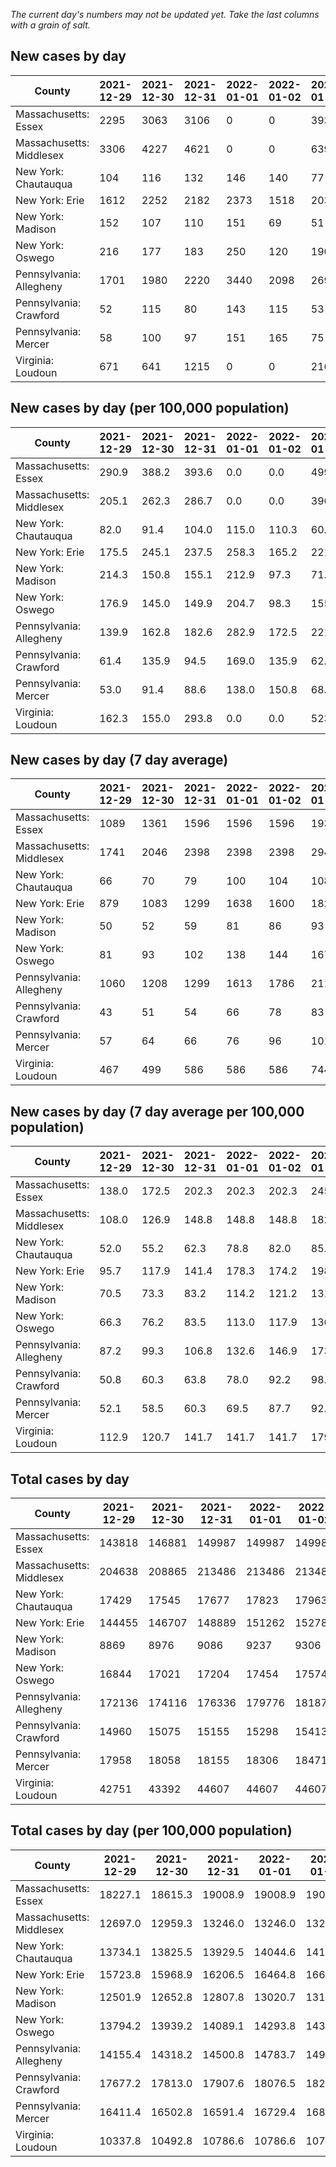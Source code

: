 _The current day's numbers may not be updated yet. Take the last columns with a grain of salt._
## New cases by day

| County | 2021-12-29 | 2021-12-30 | 2021-12-31 | 2022-01-01 | 2022-01-02 | 2022-01-03 | 2022-01-04 |
| --- | --- | --- | --- | --- | --- | --- | --- |
| Massachusetts: Essex | 2295 | 3063 | 3106 | 0 | 0 | 3938 | 1840 |
| Massachusetts: Middlesex | 3306 | 4227 | 4621 | 0 | 0 | 6390 | 3385 |
| New York: Chautauqua | 104 | 116 | 132 | 146 | 140 | 77 | 154 |
| New York: Erie | 1612 | 2252 | 2182 | 2373 | 1518 | 2037 | 2034 |
| New York: Madison | 152 | 107 | 110 | 151 | 69 | 51 | 73 |
| New York: Oswego | 216 | 177 | 183 | 250 | 120 | 190 | 188 |
| Pennsylvania: Allegheny | 1701 | 1980 | 2220 | 3440 | 2098 | 2699 | 2187 |
| Pennsylvania: Crawford | 52 | 115 | 80 | 143 | 115 | 53 | 76 |
| Pennsylvania: Mercer | 58 | 100 | 97 | 151 | 165 | 75 | 168 |
| Virginia: Loudoun | 671 | 641 | 1215 | 0 | 0 | 2165 | 741 |

## New cases by day (per 100,000 population)

| County | 2021-12-29 | 2021-12-30 | 2021-12-31 | 2022-01-01 | 2022-01-02 | 2022-01-03 | 2022-01-04 |
| --- | --- | --- | --- | --- | --- | --- | --- |
| Massachusetts: Essex | 290.9 | 388.2 | 393.6 | 0.0 | 0.0 | 499.1 | 233.2 |
| Massachusetts: Middlesex | 205.1 | 262.3 | 286.7 | 0.0 | 0.0 | 396.5 | 210.0 |
| New York: Chautauqua | 82.0 | 91.4 | 104.0 | 115.0 | 110.3 | 60.7 | 121.4 |
| New York: Erie | 175.5 | 245.1 | 237.5 | 258.3 | 165.2 | 221.7 | 221.4 |
| New York: Madison | 214.3 | 150.8 | 155.1 | 212.9 | 97.3 | 71.9 | 102.9 |
| New York: Oswego | 176.9 | 145.0 | 149.9 | 204.7 | 98.3 | 155.6 | 154.0 |
| Pennsylvania: Allegheny | 139.9 | 162.8 | 182.6 | 282.9 | 172.5 | 221.9 | 179.8 |
| Pennsylvania: Crawford | 61.4 | 135.9 | 94.5 | 169.0 | 135.9 | 62.6 | 89.8 |
| Pennsylvania: Mercer | 53.0 | 91.4 | 88.6 | 138.0 | 150.8 | 68.5 | 153.5 |
| Virginia: Loudoun | 162.3 | 155.0 | 293.8 | 0.0 | 0.0 | 523.5 | 179.2 |

## New cases by day (7 day average)

| County | 2021-12-29 | 2021-12-30 | 2021-12-31 | 2022-01-01 | 2022-01-02 | 2022-01-03 | 2022-01-04 |
| --- | --- | --- | --- | --- | --- | --- | --- |
| Massachusetts: Essex | 1089 | 1361 | 1596 | 1596 | 1596 | 1935 | 2035 |
| Massachusetts: Middlesex | 1741 | 2046 | 2398 | 2398 | 2398 | 2944 | 3133 |
| New York: Chautauqua | 66 | 70 | 79 | 100 | 104 | 108 | 124 |
| New York: Erie | 879 | 1083 | 1299 | 1638 | 1600 | 1821 | 2001 |
| New York: Madison | 50 | 52 | 59 | 81 | 86 | 93 | 102 |
| New York: Oswego | 81 | 93 | 102 | 138 | 144 | 167 | 189 |
| Pennsylvania: Allegheny | 1060 | 1208 | 1299 | 1613 | 1786 | 2113 | 2332 |
| Pennsylvania: Crawford | 43 | 51 | 54 | 66 | 78 | 83 | 91 |
| Pennsylvania: Mercer | 57 | 64 | 66 | 76 | 96 | 101 | 116 |
| Virginia: Loudoun | 467 | 499 | 586 | 586 | 586 | 744 | 776 |

## New cases by day (7 day average per 100,000 population)

| County | 2021-12-29 | 2021-12-30 | 2021-12-31 | 2022-01-01 | 2022-01-02 | 2022-01-03 | 2022-01-04 |
| --- | --- | --- | --- | --- | --- | --- | --- |
| Massachusetts: Essex | 138.0 | 172.5 | 202.3 | 202.3 | 202.3 | 245.2 | 257.9 |
| Massachusetts: Middlesex | 108.0 | 126.9 | 148.8 | 148.8 | 148.8 | 182.7 | 194.4 |
| New York: Chautauqua | 52.0 | 55.2 | 62.3 | 78.8 | 82.0 | 85.1 | 97.7 |
| New York: Erie | 95.7 | 117.9 | 141.4 | 178.3 | 174.2 | 198.2 | 217.8 |
| New York: Madison | 70.5 | 73.3 | 83.2 | 114.2 | 121.2 | 131.1 | 143.8 |
| New York: Oswego | 66.3 | 76.2 | 83.5 | 113.0 | 117.9 | 136.8 | 154.8 |
| Pennsylvania: Allegheny | 87.2 | 99.3 | 106.8 | 132.6 | 146.9 | 173.8 | 191.8 |
| Pennsylvania: Crawford | 50.8 | 60.3 | 63.8 | 78.0 | 92.2 | 98.1 | 107.5 |
| Pennsylvania: Mercer | 52.1 | 58.5 | 60.3 | 69.5 | 87.7 | 92.3 | 106.0 |
| Virginia: Loudoun | 112.9 | 120.7 | 141.7 | 141.7 | 141.7 | 179.9 | 187.6 |

## Total cases by day

| County | 2021-12-29 | 2021-12-30 | 2021-12-31 | 2022-01-01 | 2022-01-02 | 2022-01-03 | 2022-01-04 |
| --- | --- | --- | --- | --- | --- | --- | --- |
| Massachusetts: Essex | 143818 | 146881 | 149987 | 149987 | 149987 | 153925 | 155765 |
| Massachusetts: Middlesex | 204638 | 208865 | 213486 | 213486 | 213486 | 219876 | 223261 |
| New York: Chautauqua | 17429 | 17545 | 17677 | 17823 | 17963 | 18040 | 18194 |
| New York: Erie | 144455 | 146707 | 148889 | 151262 | 152780 | 154817 | 156851 |
| New York: Madison | 8869 | 8976 | 9086 | 9237 | 9306 | 9357 | 9430 |
| New York: Oswego | 16844 | 17021 | 17204 | 17454 | 17574 | 17764 | 17952 |
| Pennsylvania: Allegheny | 172136 | 174116 | 176336 | 179776 | 181874 | 184573 | 186760 |
| Pennsylvania: Crawford | 14960 | 15075 | 15155 | 15298 | 15413 | 15466 | 15542 |
| Pennsylvania: Mercer | 17958 | 18058 | 18155 | 18306 | 18471 | 18546 | 18714 |
| Virginia: Loudoun | 42751 | 43392 | 44607 | 44607 | 44607 | 46772 | 47513 |

## Total cases by day (per 100,000 population)

| County | 2021-12-29 | 2021-12-30 | 2021-12-31 | 2022-01-01 | 2022-01-02 | 2022-01-03 | 2022-01-04 |
| --- | --- | --- | --- | --- | --- | --- | --- |
| Massachusetts: Essex | 18227.1 | 18615.3 | 19008.9 | 19008.9 | 19008.9 | 19508.0 | 19741.2 |
| Massachusetts: Middlesex | 12697.0 | 12959.3 | 13246.0 | 13246.0 | 13246.0 | 13642.5 | 13852.5 |
| New York: Chautauqua | 13734.1 | 13825.5 | 13929.5 | 14044.6 | 14154.9 | 14215.6 | 14336.9 |
| New York: Erie | 15723.8 | 15968.9 | 16206.5 | 16464.8 | 16630.0 | 16851.7 | 17073.1 |
| New York: Madison | 12501.9 | 12652.8 | 12807.8 | 13020.7 | 13117.9 | 13189.8 | 13292.7 |
| New York: Oswego | 13794.2 | 13939.2 | 14089.1 | 14293.8 | 14392.1 | 14547.7 | 14701.6 |
| Pennsylvania: Allegheny | 14155.4 | 14318.2 | 14500.8 | 14783.7 | 14956.2 | 15178.1 | 15358.0 |
| Pennsylvania: Crawford | 17677.2 | 17813.0 | 17907.6 | 18076.5 | 18212.4 | 18275.1 | 18364.9 |
| Pennsylvania: Mercer | 16411.4 | 16502.8 | 16591.4 | 16729.4 | 16880.2 | 16948.7 | 17102.3 |
| Virginia: Loudoun | 10337.8 | 10492.8 | 10786.6 | 10786.6 | 10786.6 | 11310.2 | 11489.4 |
